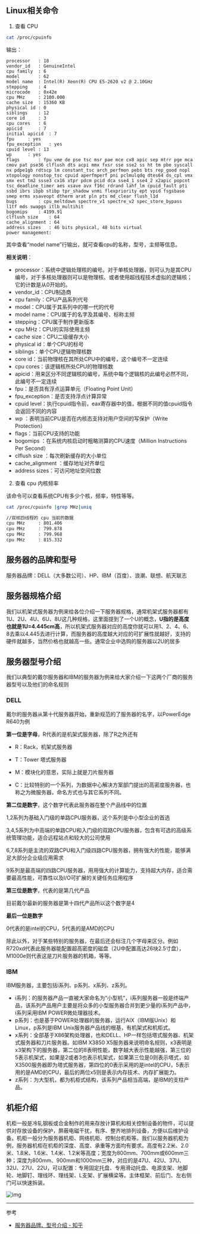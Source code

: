 ## Linux相关命令

1. 查看 CPU

```sh
cat /proc/cpuinfo
```

输出：

```
processor	: 18
vendor_id	: GenuineIntel
cpu family	: 6
model		: 62
model name	: Intel(R) Xeon(R) CPU E5-2620 v2 @ 2.10GHz
stepping	: 4
microcode	: 0x42e
cpu MHz		: 2100.000
cache size	: 15360 KB
physical id	: 0
siblings	: 12
core id		: 3
cpu cores	: 6
apicid		: 7
initial apicid	: 7
fpu		: yes
fpu_exception	: yes
cpuid level	: 13
wp		: yes
flags		: fpu vme de pse tsc msr pae mce cx8 apic sep mtrr pge mca cmov pat pse36 clflush dts acpi mmx fxsr sse sse2 ss ht tm pbe syscall nx pdpe1gb rdtscp lm constant_tsc arch_perfmon pebs bts rep_good nopl xtopology nonstop_tsc cpuid aperfmperf pni pclmulqdq dtes64 ds_cpl vmx smx est tm2 ssse3 cx16 xtpr pdcm pcid dca sse4_1 sse4_2 x2apic popcnt tsc_deadline_timer aes xsave avx f16c rdrand lahf_lm cpuid_fault pti ssbd ibrs ibpb stibp tpr_shadow vnmi flexpriority ept vpid fsgsbase smep erms xsaveopt dtherm arat pln pts md_clear flush_l1d
bugs		: cpu_meltdown spectre_v1 spectre_v2 spec_store_bypass l1tf mds swapgs itlb_multihit
bogomips	: 4199.91
clflush size	: 64
cache_alignment	: 64
address sizes	: 46 bits physical, 48 bits virtual
power management:
```

其中查看“model name”行输出，就可查看cpu的名称，型号，主频等信息。

**相关说明**：

- processor：系统中逻辑处理核的编号。对于单核处理器，则可认为是其CPU编号，对于多核处理器则可以是物理核、或者使用超线程技术虚拟的逻辑核；它的计数是从0开始的。
- vendor_id：CPU制造商
- cpu family：CPU产品系列代号
- model：CPU属于其系列中的哪一代的代号
- model name：CPU属于的名字及其编号、标称主频
- stepping：CPU属于制作更新版本
- cpu MHz：CPU的实际使用主频
- cache size：CPU二级缓存大小
- physical id：单个CPU的标号
- siblings：单个CPU逻辑物理核数
- core id：当前物理核在其所处CPU中的编号，这个编号不一定连续
- cpu cores：该逻辑核所处CPU的物理核数
- apicid：用来区分不同逻辑核的编号，系统中每个逻辑核的此编号必然不同，此编号不一定连续
- fpu：是否具有浮点运算单元（Floating Point Unit）
- fpu_exception：是否支持浮点计算异常
- cpuid level：执行cpuid指令前，eax寄存器中的值，根据不同的值cpuid指令会返回不同的内容
- wp ：表明当前CPU是否在内核态支持对用户空间的写保护（Write Protection）
- flags：当前CPU支持的功能
- bogomips ：在系统内核启动时粗略测算的CPU速度（Million Instructions Per Second）
- clflush size ：每次刷新缓存的大小单位
- cache_alignment ：缓存地址对齐单位
- address sizes：可访问地址空间位数

2. 查看 cpu 内核频率

该命令可以查看系统CPU有多少个核，频率，特性等等。

```sh
cat /proc/cpuinfo |grep MHz|uniq
```

```sh
//双核四线程的 cpu 当前的数据
cpu MHz     : 801.406
cpu MHz     : 799.878
cpu MHz     : 799.968
cpu MHz     : 815.332
```

## 服务器的品牌和型号

服务器品牌：DELL（大多数公司）、HP、IBM（百度）、浪潮、联想、航天联志

## 服务器规格介绍

我们以机架式服务器为例来给各位介绍一下服务器规格，通常机架式服务器都有1U、2U、4U、6U、8U这几种规格，这里面提到了一个U的概念，**U指的是高度也就是1U=4.445cm高**，所以机架式服务器对应的高度你就可以用1、2、4、6、8去乘以4.445去进行计算，而服务器的高度越大对应的可扩展性就越好，支持的硬件就越多，当然价格也就越高一些。通常企业中选购的服务器以2U的居多

## 服务器型号介绍

我们以典型的戴尔服务器和IBM的服务器为例来给大家介绍一下这两个厂商的服务器型号以及他们的命名规则

### DELL

戴尔的服务器从第十代服务器开始，重新规范的了服务器的名字，以PowerEdge R640为例

**第一位是字母**，R代表的是机架式服务器，除了R之外还有

- R：Rack，机架式服务器

- T：Tower 塔式服务器

- M：模块化的意思，实际上就是刀片服务器
- C：比较特别的一个系列，为数据中心解决方案部门提出的高密度服务器，也称之为微服务器，命名方式也与其它系列不同。

**第二位是数字**，这个数字代表此服务器在整个产品线中的位置

1,2系列为基础入门级的单路CPU服务器，这个系列是中小型企业的首选

3,4,5系列为中高端的单路CPU和入门级的双路CPU服务器，包含有可选的高级系统管理功能，适合远程站点和较大的公司使用

6,7,8系列是主流的双路CPU和入门级四路CPU服务器，拥有强大的性能，能够满足大部分企业级应用需求

9系列是最高端的四路CPU服务器，用用强大的计算能力，支持超大内存，适合需要最高性能，可靠性以及I/O可扩展的关键任务应用程序

**第三位是数字**，代表的是第几代产品

目前戴尔最新的服务器是第十四代产品所以这个数字是4

**最后一位是数字**

0代表的是intel的CPU，5代表的是AMD的CPU

除此以外，对于某些特别的服务器，在最后还会标注几个字母来区分。例如R720xd代表此服务器能配置超高密度的磁盘（2U中配置高达26块2.5寸盘），M1000e则代表这是刀片服务器的机箱，等等。

### IBM

IBM服务器，主要包括i系列、p系列、x系列、z系列。

- i系列：的服务器产品一直被大家命名为“小型机“，i系列服务器一般是终端产品，该系列产品用户主要是将众多的小型服务器合并到更少量的i系列产品中，i系列采用IBM POWER微处理器技术。
- p系列：也是基于POWER处理器的服务器，运行AIX（IBM版Unix）和Linux，p系列是IBM Unix服务器产品线的根基，有机架式和机柜式。
- x系列：全部基于X86架构处理器，也和DELL、HP一样包括塔式服务器、机架式服务器和刀片服务器。如IBM X3850 X5服务器来说明命名规则，x3表明是x3架构下的服务器，第二位的8表明性能，数字越大表示性能越强，第三位的5表示机架式，如果是2或者3也表示机架式，如果第三位是0则表示塔式，如X3500服务器即为塔式服务器，第四位的0表示采用的是intel的CPU，5表示用的是AMD的CPU，最后的两位x5则是表示内存技术、内存扩展能力。
- z系列：为大型机，都为机柜式结构，该系列产品相当高端，是IBM的支柱产品。


## 机柜介绍

机柜一般是冷轧钢板或合金制作的用来存放计算机和相关控制设备的物件，可以提供对存放设备的保护，屏蔽电磁干扰，有序、整齐地排列设备，方便以后维护设备。机柜一般分为服务器机柜、网络机柜、控制台机柜等。我们以服务器机柜为例，服务器机柜在机柜的深度、高度、承重等方面均有要求。高度有2.2米、2.0米、1.8米、1.6米、1.4米、1.2米等高度；宽度为800mm、700mm或600mm三种；深度为800mm、900mm和1000mm三种，对应的是47U、42U、37U、32U、27U、22U，可以配置：专用固定托盘、专用滑动托盘、电源支架、地脚轮、地脚钉、理线环、理线架、L支架、扩展横梁等。主体框架、前后门、左右侧门可以快速拆装。

![img](https://md-picture-1254350681.cos.ap-beijing.myqcloud.com/v2-a3720fdd78b9481d7853b1de635ba8d2_r.jpg)



---

参考

- [服务器品牌、型号介绍 - 知乎](https://zhuanlan.zhihu.com/p/368122155)
